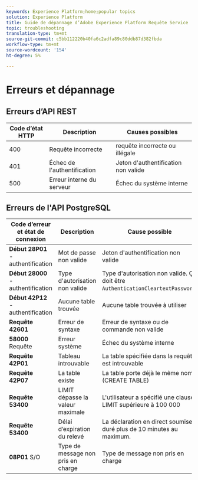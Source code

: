```yaml
---
keywords: Experience Platform;home;popular topics
solution: Experience Platform
title: Guide de dépannage d’Adobe Experience Platform Requête Service
topic: troubleshooting
translation-type: tm+mt
source-git-commit: c5bb112220b40fa6c2adfa89c80ddb87d382fbda
workflow-type: tm+mt
source-wordcount: '154'
ht-degree: 5%

---
```



# Erreurs et dépannage

## Erreurs d’API REST

| Code d’état HTTP | Description | Causes possibles |
| ---------------- | ----------- | --------------- |
| 400 | Requête incorrecte | requête incorrecte ou illégale |
| 401 | Échec de l&#39;authentification | Jeton d&#39;authentification non valide |
| 500 | Erreur interne du serveur | Échec du système interne |

## Erreurs de l&#39;API PostgreSQL

| Code d’erreur et état de connexion | Description | Cause possible |
| ------------------------------- | ----------- | -------------- |
| **Début 28P01** - authentification | Mot de passe non valide | Jeton d&#39;authentification non valide |
| **Début 28000** - authentification | Type d&#39;autorisation non valide | Type d&#39;autorisation non valide. Ça doit être `AuthenticationCleartextPassword`. |
| **Début 42P12** - authentification | Aucune table trouvée | Aucune table trouvée à utiliser |
| **Requête 42601** | Erreur de syntaxe | Erreur de syntaxe ou de commande non valide |
| **58000** Requête | Erreur système | Échec du système interne |
| **Requête 42P01** | Tableau introuvable | La table spécifiée dans la requête est introuvable |
| **Requête 42P07** | La table existe | La table porte déjà le même nom (CREATE TABLE) |
| **Requête 53400** | LIMIT dépasse la valeur maximale | L&#39;utilisateur a spécifié une clause LIMIT supérieure à 100 000 |
| **Requête 53400** | Délai d’expiration du relevé | La déclaration en direct soumise a duré plus de 10 minutes au maximum. |
| **08P01** S/O | Type de message non pris en charge | Type de message non pris en charge |
